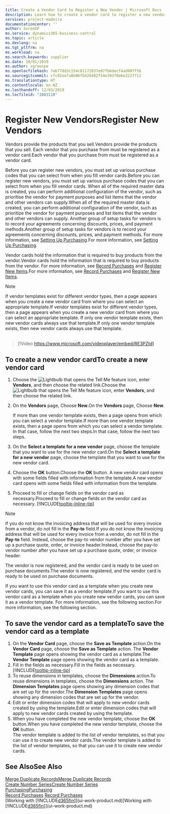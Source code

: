 ```yaml
---
title: Create a Vendor Card to Register a New Vendor | Microsoft Docs
description: Learn how to create a vendor card to register a new vendor or supplier.
services: project-madeira
documentationcenter: ''
author: SorenGP
ms.service: dynamics365-business-central
ms.topic: article
ms.devlang: na
ms.tgt_pltfrm: na
ms.workload: na
ms.search.keywords: supplier
ms.date: 10/01/2019
ms.author: sgroespe
ms.openlocfilehash: 7ab77dd3c154c81172037e07fb6decf4ad907f5b
ms.sourcegitcommit: cfc92eefa8b06fb426482f54e393f0e6e222f712
ms.translationtype: HT
ms.contentlocale: en-NZ
ms.lasthandoff: 12/03/2019
ms.locfileid: "2883110"
---
```

# <a name="register-new-vendors"></a><span data-ttu-id="4f722-103">Register New Vendors</span><span class="sxs-lookup"><span data-stu-id="4f722-103">Register New Vendors</span></span>
<span data-ttu-id="4f722-104">Vendors provide the products that you sell.</span><span class="sxs-lookup"><span data-stu-id="4f722-104">Vendors provide the products that you sell.</span></span> <span data-ttu-id="4f722-105">Each vendor that you purchase from must be registered as a vendor card.</span><span class="sxs-lookup"><span data-stu-id="4f722-105">Each vendor that you purchase from must be registered as a vendor card.</span></span>

<span data-ttu-id="4f722-106">Before you can register new vendors, you must set up various purchase codes that you can select from when you fill vendor cards.</span><span class="sxs-lookup"><span data-stu-id="4f722-106">Before you can register new vendors, you must set up various purchase codes that you can select from when you fill vendor cards.</span></span> <span data-ttu-id="4f722-107">When all of the required master data is created, you can perform additional configuration of the vendor, such as prioritise the vendor for payment purposes and list items that the vendor and other vendors can supply.</span><span class="sxs-lookup"><span data-stu-id="4f722-107">When all of the required master data is created, you can perform additional configuration of the vendor, such as prioritize the vendor for payment purposes and list items that the vendor and other vendors can supply.</span></span> <span data-ttu-id="4f722-108">Another group of setup tasks for vendors is to record your agreements concerning discounts, prices, and payment methods.</span><span class="sxs-lookup"><span data-stu-id="4f722-108">Another group of setup tasks for vendors is to record your agreements concerning discounts, prices, and payment methods.</span></span> <span data-ttu-id="4f722-109">For more information, see [Setting Up Purchasing](purchasing-setup-purchasing.md).</span><span class="sxs-lookup"><span data-stu-id="4f722-109">For more information, see [Setting Up Purchasing](purchasing-setup-purchasing.md).</span></span>

<span data-ttu-id="4f722-110">Vendor cards hold the information that is required to buy products from the vendor.</span><span class="sxs-lookup"><span data-stu-id="4f722-110">Vendor cards hold the information that is required to buy products from the vendor.</span></span> <span data-ttu-id="4f722-111">For more information, see [Record Purchases](purchasing-how-record-purchases.md) and [Register New Items](inventory-how-register-new-items.md).</span><span class="sxs-lookup"><span data-stu-id="4f722-111">For more information, see [Record Purchases](purchasing-how-record-purchases.md) and [Register New Items](inventory-how-register-new-items.md).</span></span>

> [!NOTE]  
>   <span data-ttu-id="4f722-112">If vendor templates exist for different vendor types, then a page appears when you create a new vendor card from where you can select an appropriate template.</span><span class="sxs-lookup"><span data-stu-id="4f722-112">If vendor templates exist for different vendor types, then a page appears when you create a new vendor card from where you can select an appropriate template.</span></span> <span data-ttu-id="4f722-113">If only one vendor template exists, then new vendor cards always use that template.</span><span class="sxs-lookup"><span data-stu-id="4f722-113">If only one vendor template exists, then new vendor cards always use that template.</span></span>
<br><br>  

> [!Video https://www.microsoft.com/videoplayer/embed/RE3PZtd]

## <a name="to-create-a-new-vendor-card"></a><span data-ttu-id="4f722-114">To create a new vendor card</span><span class="sxs-lookup"><span data-stu-id="4f722-114">To create a new vendor card</span></span>
1. <span data-ttu-id="4f722-115">Choose the ![Lightbulb that opens the Tell Me feature](media/ui-search/search_small.png "Tell me what you want to do") icon, enter **Vendors**, and then choose the related link.</span><span class="sxs-lookup"><span data-stu-id="4f722-115">Choose the ![Lightbulb that opens the Tell Me feature](media/ui-search/search_small.png "Tell me what you want to do") icon, enter **Vendors**, and then choose the related link.</span></span>  
2. <span data-ttu-id="4f722-116">On the **Vendors** page, Choose **New**.</span><span class="sxs-lookup"><span data-stu-id="4f722-116">On the **Vendors** page, Choose **New**.</span></span>

    <span data-ttu-id="4f722-117">If more than one vendor template exists, then a page opens from which you can select a vendor template.</span><span class="sxs-lookup"><span data-stu-id="4f722-117">If more than one vendor template exists, then a page opens from which you can select a vendor template.</span></span> <span data-ttu-id="4f722-118">In that case, follow the next two steps.</span><span class="sxs-lookup"><span data-stu-id="4f722-118">In that case, follow the next two steps.</span></span>
3. <span data-ttu-id="4f722-119">On the **Select a template for a new vendor** page, choose the template that you want to use for the new vendor card.</span><span class="sxs-lookup"><span data-stu-id="4f722-119">On the **Select a template for a new vendor** page, choose the template that you want to use for the new vendor card.</span></span>
4. <span data-ttu-id="4f722-120">Choose the **OK** button.</span><span class="sxs-lookup"><span data-stu-id="4f722-120">Choose the **OK** button.</span></span> <span data-ttu-id="4f722-121">A new vendor card opens with some fields filled with information from the template.</span><span class="sxs-lookup"><span data-stu-id="4f722-121">A new vendor card opens with some fields filled with information from the template.</span></span>
5. <span data-ttu-id="4f722-122">Proceed to fill or change fields on the vendor card as necessary.</span><span class="sxs-lookup"><span data-stu-id="4f722-122">Proceed to fill or change fields on the vendor card as necessary.</span></span> [!INCLUDE[tooltip-inline-tip](includes/tooltip-inline-tip_md.md)]

> [!NOTE]  
>   <span data-ttu-id="4f722-123">If you do not know the invoicing address that will be used for every invoice from a vendor, do not fill in the **Pay-to** field.</span><span class="sxs-lookup"><span data-stu-id="4f722-123">If you do not know the invoicing address that will be used for every invoice from a vendor, do not fill in the **Pay-to** field.</span></span> <span data-ttu-id="4f722-124">Instead, choose the pay-to vendor number after you have set up a purchase quote, order, or invoice header.</span><span class="sxs-lookup"><span data-stu-id="4f722-124">Instead, choose the pay-to vendor number after you have set up a purchase quote, order, or invoice header.</span></span>

<span data-ttu-id="4f722-125">The vendor is now registered, and the vendor card is ready to be used on purchase documents.</span><span class="sxs-lookup"><span data-stu-id="4f722-125">The vendor is now registered, and the vendor card is ready to be used on purchase documents.</span></span>

<span data-ttu-id="4f722-126">If you want to use this vendor card as a template when you create new vendor cards, you can save it as a vendor template.</span><span class="sxs-lookup"><span data-stu-id="4f722-126">If you want to use this vendor card as a template when you create new vendor cards, you can save it as a vendor template.</span></span> <span data-ttu-id="4f722-127">For more information, see the following section.</span><span class="sxs-lookup"><span data-stu-id="4f722-127">For more information, see the following section.</span></span>

## <a name="to-save-the-vendor-card-as-a-template"></a><span data-ttu-id="4f722-128">To save the vendor card as a template</span><span class="sxs-lookup"><span data-stu-id="4f722-128">To save the vendor card as a template</span></span>
1. <span data-ttu-id="4f722-129">On the **Vendor Card** page, choose the **Save as Template** action.</span><span class="sxs-lookup"><span data-stu-id="4f722-129">On the **Vendor Card** page, choose the **Save as Template** action.</span></span> <span data-ttu-id="4f722-130">The **Vendor Template** page opens showing the vendor card as a template.</span><span class="sxs-lookup"><span data-stu-id="4f722-130">The **Vendor Template** page opens showing the vendor card as a template.</span></span>
2. <span data-ttu-id="4f722-131">Fill in the fields as necessary.</span><span class="sxs-lookup"><span data-stu-id="4f722-131">Fill in the fields as necessary.</span></span> [!INCLUDE[tooltip-inline-tip](includes/tooltip-inline-tip_md.md)]
3. <span data-ttu-id="4f722-132">To reuse dimensions in templates, choose the **Dimensions** action.</span><span class="sxs-lookup"><span data-stu-id="4f722-132">To reuse dimensions in templates, choose the **Dimensions** action.</span></span> <span data-ttu-id="4f722-133">The **Dimension Templates** page opens showing any dimension codes that are set up for the vendor.</span><span class="sxs-lookup"><span data-stu-id="4f722-133">The **Dimension Templates** page opens showing any dimension codes that are set up for the vendor.</span></span>
4. <span data-ttu-id="4f722-134">Edit or enter dimension codes that will apply to new vendor cards created by using the template.</span><span class="sxs-lookup"><span data-stu-id="4f722-134">Edit or enter dimension codes that will apply to new vendor cards created by using the template.</span></span>
5. <span data-ttu-id="4f722-135">When you have completed the new vendor template, choose the **OK** button.</span><span class="sxs-lookup"><span data-stu-id="4f722-135">When you have completed the new vendor template, choose the **OK** button.</span></span>  
   <span data-ttu-id="4f722-136">The vendor template is added to the list of vendor templates, so that you can use it to create new vendor cards.</span><span class="sxs-lookup"><span data-stu-id="4f722-136">The vendor template is added to the list of vendor templates, so that you can use it to create new vendor cards.</span></span>

## <a name="see-also"></a><span data-ttu-id="4f722-137">See Also</span><span class="sxs-lookup"><span data-stu-id="4f722-137">See Also</span></span>
[<span data-ttu-id="4f722-138">Merge Duplicate Records</span><span class="sxs-lookup"><span data-stu-id="4f722-138">Merge Duplicate Records</span></span>](sales-how-merge-duplicate-records.md)  
[<span data-ttu-id="4f722-139">Create Number Series</span><span class="sxs-lookup"><span data-stu-id="4f722-139">Create Number Series</span></span>](ui-create-number-series.md)  
[<span data-ttu-id="4f722-140">Purchasing</span><span class="sxs-lookup"><span data-stu-id="4f722-140">Purchasing</span></span>](purchasing-manage-purchasing.md)  
<span data-ttu-id="4f722-141">[Record Purchases](purchasing-how-record-purchases.md) </span><span class="sxs-lookup"><span data-stu-id="4f722-141">[Record Purchases](purchasing-how-record-purchases.md) </span></span>  
<span data-ttu-id="4f722-142">[Working with [!INCLUDE[d365fin](includes/d365fin_md.md)]](ui-work-product.md)</span><span class="sxs-lookup"><span data-stu-id="4f722-142">[Working with [!INCLUDE[d365fin](includes/d365fin_md.md)]](ui-work-product.md)</span></span>  
